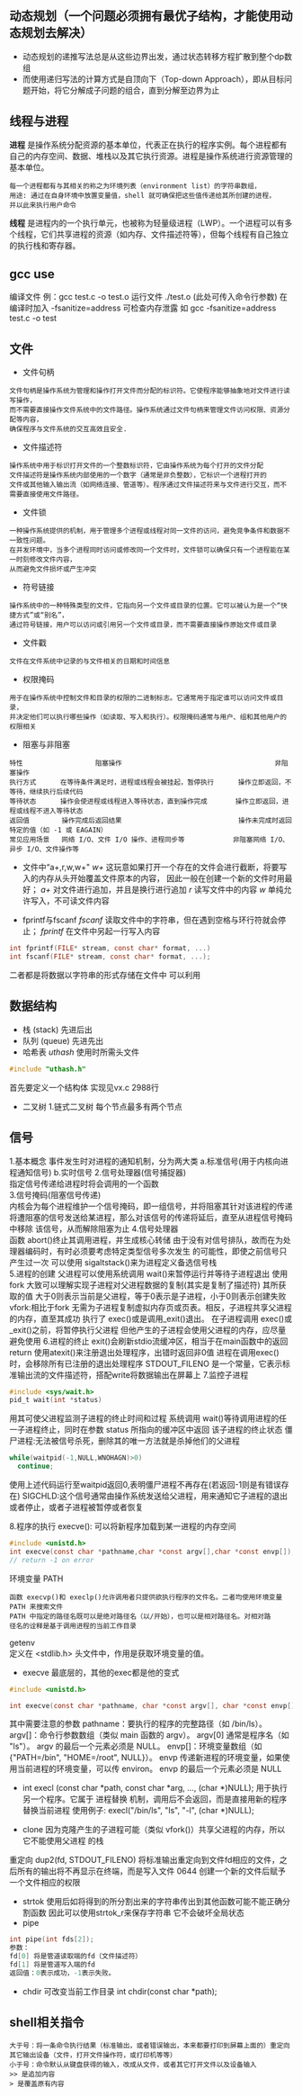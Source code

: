 ## 动态规划（一个问题必须拥有最优子结构，才能使用动态规划去解决）
- 动态规划的递推写法总是从这些边界出发，通过状态转移方程扩散到整个dp数组
- 而使用递归写法的计算方式是自顶向下（Top-down Approach），即从目标问题开始，将它分解成子问题的组合，直到分解至边界为止

## 线程与进程

**进程** 是操作系统分配资源的基本单位，代表正在执行的程序实例。每个进程都有自己的内存空间、数据、堆栈以及其它执行资源。进程是操作系统进行资源管理的基本单位。
```
每一个进程都有与其相关的称之为环境列表（environment list）的字符串数组，  
用途: 通过在自身环境中放置变量值，shell 就可确保把这些值传递给其所创建的进程，  
并以此来执行用户命令
```
**线程** 是进程内的一个执行单元，也被称为轻量级进程（LWP）。一个进程可以有多个线程，它们共享进程的资源（如内存、文件描述符等），但每个线程有自己独立的执行栈和寄存器。

## gcc use
编译文件 例：gcc test.c -o test.o
运行文件 ./test.o (此处可传入命令行参数)
在编译时加入 -fsanitize=address 可检查内存泄露 如 gcc -fsanitize=address test.c -o test

## 文件
- 文件句柄
```
文件句柄是操作系统为管理和操作打开文件而分配的标识符。它使程序能够抽象地对文件进行读写操作，  
而不需要直接操作文件系统中的文件路径。操作系统通过文件句柄来管理文件访问权限、资源分配等内容，  
确保程序与文件系统的交互高效且安全.
```

- 文件描述符
```
操作系统中用于标识打开文件的一个整数标识符，它由操作系统为每个打开的文件分配  
文件描述符是操作系统内部使用的一个数字（通常是非负整数），它标识一个进程打开的  
文件或其他输入输出流（如网络连接、管道等）。程序通过文件描述符来与文件进行交互，而不需要直接使用文件路径。
```

- 文件锁
```
一种操作系统提供的机制，用于管理多个进程或线程对同一文件的访问，避免竞争条件和数据不一致性问题。  
在并发环境中，当多个进程同时访问或修改同一个文件时，文件锁可以确保只有一个进程能在某一时刻修改文件内容，
从而避免文件损坏或产生冲突

```
- 符号链接
```
操作系统中的一种特殊类型的文件，它指向另一个文件或目录的位置。它可以被认为是一个“快捷方式”或“别名”，
通过符号链接，用户可以访问或引用另一个文件或目录，而不需要直接操作原始文件或目录

```
- 文件戳
```
文件在文件系统中记录的与文件相关的日期和时间信息

```
- 权限掩码
```
用于在操作系统中控制文件和目录的权限的二进制标志。它通常用于指定谁可以访问文件或目录，  
并决定他们可以执行哪些操作（如读取、写入和执行）。权限掩码通常与用户、组和其他用户的权限相关

```
- 阻塞与非阻塞
```
特性                  阻塞操作                                      非阻塞操作
执行方式      在等待条件满足时，进程或线程会被挂起，暂停执行      操作立即返回，不等待，继续执行后续代码
等待状态      操作会使进程或线程进入等待状态，直到操作完成       操作立即返回，进程或线程不进入等待状态
返回值        操作完成后返回结果                             操作未完成时返回特定的值（如 -1 或 EAGAIN）
常见应用场景   网络 I/O、文件 I/O 操作、进程同步等            非阻塞网络 I/O、异步 I/O、文件操作等

```
- 文件中“a+,r,w,w+"
*w+* 这玩意如果打开一个存在的文件会进行截断，将要写入的内存从头开始覆盖文件原本的内容，
因此一般在创建一个新的文件时用最好；
*a+* 对文件进行追加，并且是换行进行追加
*r* 读写文件中的内容
*w* 单纯允许写入，不可读文件内容

- fprintf与fscanf
*fscanf* 读取文件中的字符串，但在遇到空格与环行符就会停止；
*fprintf* 在文件中另起一行写入内容
```c
int fprintf(FILE* stream, const char* format, ...)
int fscanf(FILE* stream, const char* format, ...);
```
二者都是将数据以字符串的形式存储在文件中
可以利用

## 数据结构
- 栈 (stack)
先进后出
- 队列 (queue)
先进先出
- 哈希表
*uthash* 使用时所需头文件
```c
#include "uthash.h"
```
首先要定义一个结构体
实现见vx.c 2988行

- 二叉树
1.链式二叉树
每个节点最多有两个节点

## 信号  
1.基本概念
事件发生时对进程的通知机制，分为两大类
a.标准信号(用于内核向进程通知信号)
b.实时信号
2.信号处理器(信号捕捉器)  
指定信号传递给进程时将会调用的一个函数  
3.信号掩码(阻塞信号传递)  
内核会为每个进程维护一个信号掩码，即一组信号，并将阻塞其针对该进程的传递
将遭阻塞的信号发送给某进程，那么对该信号的传递将延后，直至从进程信号掩码中移除
该信号，从而解除阻塞为止
4.信号处理器  
函数 abort()终止其调用进程，并生成核心转储
由于没有对信号排队，故而在为处理器编码时，有时必须要考虑特定类型信号多次发生
的可能性，即使之前信号只产生过一次
可以使用 sigaltstack()来为进程定义备选信号栈  
5.进程的创建
父进程可以使用系统调用 wait()来暂停运行并等待子进程退出
使用fork 大致可以理解实现子进程对父进程数据的复制(其实是复制了描述符)
其所获取的值 大于0则表示当前是父进程，等于0表示是子进程，小于0则表示创建失败
vfork:相比于fork 无需为子进程复制虚拟内存页或页表。相反，子进程共享父进程的内存，直至其成功
执行了 exec()或是调用_exit()退出。
在子进程调用 exec()或_exit()之前，将暂停执行父进程
但他产生的子进程会使用父进程的内存，应尽量避免使用
6.进程的终止
exit()会刷新stdio流缓冲区，相当于在main函数中的返回return
使用atexit()来注册退出处理程序，出错时返回非0值
进程在调用exec()时，会移除所有已注册的退出处理程序
STDOUT_FILENO 是一个常量，它表示标准输出流的文件描述符，搭配write将数据输出在屏幕上
7.监控子进程
```c
#include <sys/wait.h>
pid_t wait(int *status)
```
用其可使父进程监测子进程的终止时间和过程
系统调用 wait()等待调用进程的任一子进程终止，同时在参数 status 所指向的缓冲区中返回
该子进程的终止状态
僵尸进程:无法被信号杀死，删除其的唯一方法就是杀掉他们的父进程
```c
while(waitpid(-1,NULL,WNOHAGN)>0)
  continue;
```
使用上述代码运行至waitpid返回0,表明僵尸进程不再存在(若返回-1则是有错误存在)
SIGCHLD:这个信号通常由操作系统发送给父进程，用来通知它子进程的退出或者停止，或者子进程被暂停或者恢复

8.程序的执行
execve(): 可以将新程序加载到某一进程的内存空间
```c
#include <unistd.h>
int execve(const char *pathname,char *const argv[],char *const envp[]);
// return -1 on error
```

环境变量 PATH
```
函数 execvp()和 execlp()允许调用者只提供欲执行程序的文件名。二者均使用环境变量
PATH 来搜索文件  
PATH 中指定的路径名既可以是绝对路径名（以/开始），也可以是相对路径名。对相对路
径名的诠释是基于调用进程的当前工作目录
```  
getenv  
定义在 <stdlib.h> 头文件中，作用是获取环境变量的值。
- execve
最底层的，其他的exec都是他的变式
```c
#include <unistd.h>

int execve(const char *pathname, char *const argv[], char *const envp[]);
```  
其中需要注意的参数
pathname：要执行的程序的完整路径（如 /bin/ls）。
argv[]：命令行参数数组（类似 main 函数的 argv）。
argv[0] 通常是程序名（如 "ls"）。
argv 的最后一个元素必须是 NULL。
envp[]：环境变量数组（如 {"PATH=/bin", "HOME=/root", NULL}）。
envp 传递新进程的环境变量，如果使用当前进程的环境变量，可以传 environ。
envp 的最后一个元素必须是 NULL
    
- int execl (const char *path, const char *arg, ..., (char *)NULL);
用于执行另一个程序。它属于 进程替换 机制，调用后不会返回，而是直接用新的程序替换当前进程
使用例子: execl("/bin/ls", "ls", "-l", (char *)NULL); 

- clone
因为克隆产生的子进程可能（类似 vfork()）共享父进程的内存，所以它不能使用父进程
的栈

重定向
dup2(fd, STDOUT_FILENO) 将标准输出重定向到文件fd相应的文件，之后所有的输出将不再显示在终端，而是写入文件
0644
创建一个新的文件后赋予一个文件相应的权限
- strtok
使用后如将得到的所分割出来的字符串传出到其他函数可能不能正确分割函数
因此可以使用strtok_r来保存字符串 它不会破坏全局状态
- pipe
```c
int pipe(int fds[2]);
参数：
fd[0] 将是管道读取端的fd（文件描述符）
fd[1] 将是管道写入端的fd
返回值：0表示成功，-1表示失败。
```
- chdir
可改变当前工作目录
int chdir(const char *path);
## shell相关指令  
```
大于号：将一条命令执行结果（标准输出，或者错误输出，本来都要打印到屏幕上面的）重定向其它输出设备（文件，打开文件操作符，或打印机等等）
小于号：命令默认从键盘获得的输入，改成从文件，或者其它打开文件以及设备输入
>> 是追加内容
> 是覆盖原有内容
```